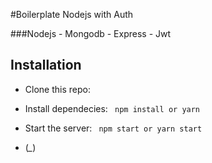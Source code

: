 #Boilerplate Nodejs with Auth

###Nodejs - Mongodb - Express - Jwt

## Installation
* Clone this repo:
* Install dependecies: ``` npm install or yarn```
* Start the server: ``` npm start or yarn start```

* (*_*)
 

